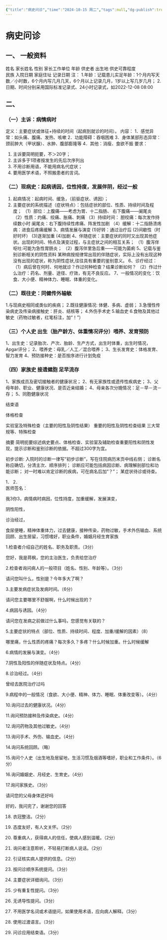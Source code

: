 ```yaml
---
{"title":"病史问诊","time":"2024-10-15 周二","tags":null,"dg-publish":true,"permalink":"/200 学习/205 儿科学/见习/第02次见习 病史采集/病史问诊/","dgPassFrontmatter":true,"created":"2024-10-15T18:43:16.000+08:00","updated":"2024-10-15T23:14:37.533+08:00"}
---
```


# 病史问诊

## 一、 一般资料
姓名                                                家长姓名
性别                                                家长工作单位
年龄                                                供史者
出生地                                            供史可靠程度   
民族                                                入院日期
家庭住址                                        记录日期
注：
1.年龄：记载患儿实足年龄：1个月内写天数／小时数，6个月内写几月几天，6个月以上记录几月，1岁以上写几岁几月；
2.日期、时间分别采用国际标准记录式、24小时记录式，如2022-12-08 08:00
## 二、
### （一）主诉：病情病时
定义：主要症状或体征+持续的时间（起病到就诊的时间）。
内容：
  1．感觉异常：如头痛、腹痛、发热、咳嗽
  2．功能障碍：吞咽困难
  3．身体某部形态异常： 颈前肿大（甲状腺）、水肿、腹部膨隆等
  4．其他：消瘦、食欲不振 
要求：
1. 主诉要简明扼要，不＞20字；
2. 主诉多于1项者按发生的先后次序列出
3. 不用诊断用语，不能用病名代症状；
4. 要用医学术语，不照搬患者的言词。

### （二）现病史：起病诱因，位性持度，发展伴阴，经过一般
1. 起病情况：起病时间、缓急，（前驱症状、诱因）；
2. 主要症状的系统描述（症状特点）：包括症状的部位、性质、持续时间及程度；
（1）部位：上腹痛­——考虑为胃、十二指肠、
           右下腹痛­——阑尾炎
（2）性质：灼痛、绞痛、胀痛、刺痛
（3）持续时间： 
           胆绞痛：每次发作持续数小时
           阑尾炎：右下腹持续性疼痛、阵发性加剧
（4）缓解：十二指肠溃疡病：进食后疼痛缓解 
3、病情发展与演变
(1)好转：通过治疗后
(2)间歇性（时好时坏）
(3)逐渐加重
(4)加剧
4、伴随症状：主要症状的同时又出现其他症状。出现的时间、特点及演变过程，与主症状之间的相互关系；
（1）腹泻伴呕吐:可能为急性胃肠炎；
（2）腹泻伴里急后重­——可能为菌痢
5、记载与鉴别诊断相关的阴性资料
  某种病按规律常出现的伴随症状，实际上没有出现这种没有出现的症状，称为阴性症状,往往具有重要的鉴别意义。
  6、诊疗经过：
（1）病后曾在何时、何地就诊？作过何种检查？结果诊断如何？
（2）作过什么治疗：药名、剂量、途径、疗效，有无不良反应。
7、一般情况的变化：饮食、大小便、精神体力、睡眠、体重的变化。
 
### （二）既往史：同健传外输敏
1.与现病史相同或类似的疾病；
2.既往健康情况: 体健、多病、虚弱；
3.急慢性传染病史及传染病接触史：肝炎、结核等；
4.外伤手术史
5.输血史
6.食物及其他过敏史（药物过敏者，红笔标注，加“！”）

### （三）个人史 出生（胎产龄方、体重情况评分）喂养、发育预防
1、出生史：记录胎次、产次、胎龄、生产方式，出生时体重，出生时情况，Apgar评分；
2、喂养史：母乳／人工／混合喂养；
3、生长发育史：体格发育、智力发育
4、预防接种史：是否按序进行计划免疫

### （四）家族史  接遗健胞 足早流存   
1、家族成员及密切接触者的健康状况；
 2、有无家族性或遗传性疾病史；
 3、父母年龄、职业、健康状况、是否近亲结婚；
 4、母亲各次分娩情况：足－早－流－存；
 5、同胞健康状况

结束语

体格检查

实验室及特殊检查（主要的阳性及阴性结果）
重要的阳性及阴性检查结果 
 三大常规等、特殊检查 

摘要
简明扼要综述病史要点、体格检查、实验室及辅助检查重要阳性和阴性发现，提示诊断和鉴别诊断的依据。不超过300字为宜。

初步诊断:
入院时的诊断一律写“初步诊断”，写在住院病历末页中线右侧；
诊断名称应确切，分清主次、顺序排列；
诊断应可能包括病因诊断、病理解剖部位和功能诊断；
对一时难以肯定诊断的疾病，可在病名后加“？”；
某症状待诊或待查。

1．
2．                                                     
医师签名：

我3你3，病情病时病因，位性持度，加重缓解，发展演变，

阴性阳性，

诊治经过，

食尿便睡，精神体重体力，过去健康，接种传染，药物过敏，手术外伤输血、系统回顾、出生居留，习惯嗜好，职业条件，婚姻月经生育家族

1.检查者介绍自己的姓名、职务及职责。（3分）

您好，我是蒋枫，您的主治医生，负责给您治疗

2.检查者询问病人的一般项目（姓名、性别、年龄等）。（3分）

请问您叫什么，性别是？今年多大了啊？

3.主要发病症状及发病时间。（6分）

请问您主要哪里不舒服啊，什么时候出现的？

4.病因与诱因。（4分）

请问您在发病之前做过什么事吗，您感觉有关联的？

5.主要症状的特点（部位、性质、持续时间、程度、加重/缓解的因素）（8）

哪里痛，什么性质的疼痛？每次多久？多疼？什么时候加重。什么时候缓解

6.病情的发展与演变。（4分）

7.阴性及阳性的伴随症状及特点。（4分）

8.诊治经过。（4分）

曾经去医院治疗过吗

9.病程中的一般情况（食欲、大小便、精神、体力、睡眠、体重改变等）。（4分）

10.询问过去的健康状况。（4分）

11.询问预防接种及传染病史。（4分）

12.询问药物及其他过敏史。（4分）

13.询问手术、外伤、输血史。（4分）

14.询问系统回顾。（略）

15.询问个人史（出生地及居留地，生活习惯及烟酒等嗜好，职业和工作条件）。（6分）

16.询问婚姻史、月经史、生育史。（4分）

17.询问家族史。（3分）

请问您的父母身体还好吗

好的，我问完了，谢谢您的回答

18. 衣冠整洁。（2分）

19. 态度友好，有人文关怀。（2分）

20. 尊重病人，获得病人的信任，使病人感到温暖。（2分）

21. 询问者注意聆听，不轻易打断病人说话。（2分）

22. 引证核实病人提供的信息。（2分）

23. 按问诊顺序系统提问。（3分）

24. 主要症状详细询问。（3分）

25. 少有重复性提问。（3分）

26. 无诱导性提问。（3分）

27. 不用医学名词或术语提问，如果使用术语，应向病人解释。（3分）

28. 使用过渡语言。（3分）

29. 问诊应用结束语。（3分）

